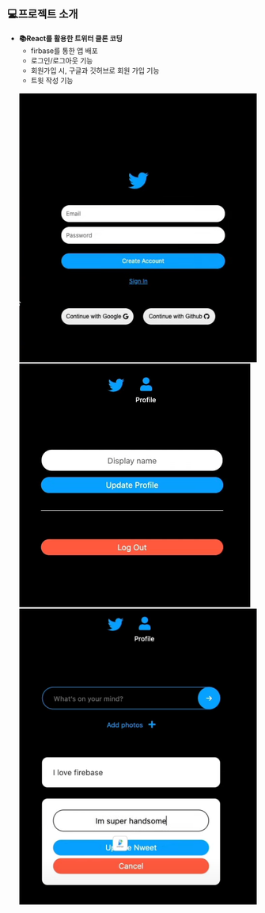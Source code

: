 ## 💻프로젝트 소개

- **📚React를 활용한 트위터 클론 코딩**
    - firbase를 통한 앱 배포
    - 로그인/로그아웃 기능
    - 회원가입 시, 구글과 깃허브로 회원 가입 기능
    - 트윗 작성 기능
    <br>
    <img src="https://github.com/testerhyuk/twitterclone/blob/main/img/twitter_login.PNG?raw=true">
    <br>
    <img src="https://github.com/testerhyuk/twitterclone/blob/main/img/%EC%BA%A1%EC%B2%98.PNG?raw=true">
    <br>
    <img src="https://github.com/testerhyuk/twitterclone/blob/main/img/%EC%BA%A1%EC%B2%982.PNG?raw=true">
